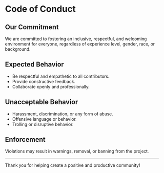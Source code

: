 # Code of Conduct

## Our Commitment
We are committed to fostering an inclusive, respectful, and welcoming environment for everyone, regardless of experience level, gender, race, or background.

## Expected Behavior
- Be respectful and empathetic to all contributors.
- Provide constructive feedback.
- Collaborate openly and professionally.

## Unacceptable Behavior
- Harassment, discrimination, or any form of abuse.
- Offensive language or behavior.
- Trolling or disruptive behavior.

## Enforcement
Violations may result in warnings, removal, or banning from the project.

---

Thank you for helping create a positive and productive community!
